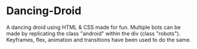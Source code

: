 # Dancing-Droid
A dancing droid using HTML &amp; CSS made for fun.
Multiple bots can be made by replicating the class  "android" within the div (class "robots").
Keyframes, flex, animation and transitions have been used to do the same.
